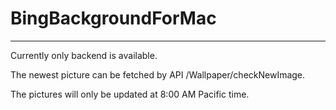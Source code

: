 # BingBackgroundForMac

---

Currently only backend is available.

The newest picture can be fetched by API /Wallpaper/checkNewImage.

The pictures will only be updated at 8:00 AM Pacific time.
